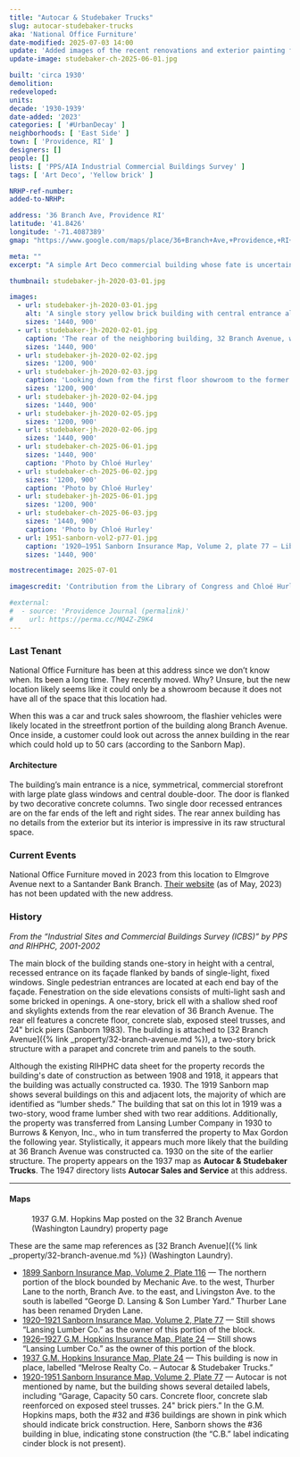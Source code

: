 ```yaml
---
title: "Autocar & Studebaker Trucks"
slug: autocar-studebaker-trucks
aka: 'National Office Furniture'
date-modified: 2025-07-03 14:00
update: 'Added images of the recent renovations and exterior painting from Chloé Hurley'
update-image: studebaker-ch-2025-06-01.jpg

built: 'circa 1930'
demolition:
redeveloped:
units:
decade: '1930-1939'
date-added: '2023'
categories: [ '#UrbanDecay' ]
neighborhoods: [ 'East Side' ]
town: [ 'Providence, RI' ]
designers: []
people: []
lists: [ 'PPS/AIA Industrial Commercial Buildings Survey' ]
tags: [ 'Art Deco', 'Yellow brick' ]

NRHP-ref-number:
added-to-NRHP:

address: '36 Branch Ave, Providence RI'
latitude: '41.8426'
longitude: '-71.4087389'
gmap: "https://www.google.com/maps/place/36+Branch+Ave,+Providence,+RI+02904/@41.8426,-71.4087389,17z/data=!3m1!4b1!4m6!3m5!1s0x89e444e0d0cea1f5:0xb53d927dadae97ab!8m2!3d41.8426!4d-71.4087389!16s%2Fg%2F11c27707k6"

meta: ""
excerpt: "A simple Art Deco commercial building whose fate is uncertain now that its long-term tenant has moved out"

thumbnail: studebaker-jh-2020-03-01.jpg

images:
  - url: studebaker-jh-2020-03-01.jpg
    alt: 'A single story yellow brick building with central entrance along Branch Avenue. Concrete decorative elements in a simple Art Deco motif flank the main entrance. The first floor showroom goes about 40 feet deep before opening up and looking down into a tall cieling warehouse-style annex.'
    sizes: '1440, 900'
  - url: studebaker-jh-2020-02-01.jpg
    caption: 'The rear of the neighboring building, 32 Branch Avenue, with the loading dock of #36 wrapping around'
    sizes: '1440, 900'
  - url: studebaker-jh-2020-02-02.jpg
    sizes: '1200, 900'
  - url: studebaker-jh-2020-02-03.jpg
    caption: 'Looking down from the first floor showroom to the former garage where more cars and trucks were displayed'
    sizes: '1200, 900'
  - url: studebaker-jh-2020-02-04.jpg
    sizes: '1440, 900'
  - url: studebaker-jh-2020-02-05.jpg
    sizes: '1200, 900'
  - url: studebaker-jh-2020-02-06.jpg
    sizes: '1440, 900'
  - url: studebaker-ch-2025-06-01.jpg
    sizes: '1440, 900'
    caption: 'Photo by Chloé Hurley'
  - url: studebaker-ch-2025-06-02.jpg
    sizes: '1200, 900'
    caption: 'Photo by Chloé Hurley'
  - url: studebaker-jh-2025-06-01.jpg
    sizes: '1200, 900'
  - url: studebaker-ch-2025-06-03.jpg
    sizes: '1440, 900'
    caption: 'Photo by Chloé Hurley'
  - url: 1951-sanborn-vol2-p77-01.jpg
    caption: '1920–1951 Sanborn Insurance Map, Volume 2, plate 77 — Library of Congress, Maps Division'
    sizes: '1440, 900'

mostrecentimage: 2025-07-01

imagescredit: 'Contribution from the Library of Congress and Chloé Hurley'

#external:
#  - source: 'Providence Journal (permalink)'
#    url: https://perma.cc/MQ4Z-Z9K4
---
```


### Last Tenant

National Office Furniture has been at this address since we don’t know when. Its been a long time. They recently moved. Why? Unsure, but the new location likely seems like it could only be a showroom because it does not have all of the space that this location had.

When this was a car and truck sales showroom, the flashier vehicles were likely located in the streetfront portion of the building along Branch Avenue. Once inside, a customer could look out across the annex building in the rear which could hold up to 50 cars (according to the Sanborn Map).


#### Architecture

The building’s main entrance is a nice, symmetrical, commercial storefront with large plate glass windows and central double-door. The door is flanked by two decorative concrete columns. Two single door recessed entrances are on the far ends of the left and right sides. The rear annex building has no details from the exterior but its interior is impressive in its raw structural space.


### Current Events

National Office Furniture moved in 2023 from this location to Elmgrove Avenue next to a Santander Bank Branch. [Their website](https://www.nationaloffice.com/) (as of May, 2023) has not been updated with the new address.


### History

_From the “Industrial Sites and Commercial Buildings Survey (ICBS)” by PPS and RIHPHC, 2001-2002_

The main block of the building stands one-story in height with a central, recessed entrance on its façade flanked by bands of single-light, fixed windows. Single pedestrian entrances are located at each end bay of the façade. Fenestration on the side elevations consists of multi-light sash and some bricked in openings. A one-story, brick ell with a shallow shed roof and skylights extends from the rear elevation of 36 Branch Avenue. The rear ell features a concrete floor, concrete slab, exposed steel trusses, and 24" brick piers (Sanborn 1983). The building is attached to [32 Branch Avenue]({% link _property/32-branch-avenue.md %}), a two-story brick structure with a parapet and concrete trim and panels to the south.

Although the existing RIHPHC data sheet for the property records the building's date of construction as between 1908 and 1918, it appears that the building was actually constructed ca. 1930. The 1919 Sanborn map shows several buildings on this and adjacent lots, the majority of which are identified as “lumber sheds.” The building that sat on this lot in 1919 was a two-story, wood frame lumber shed with two rear additions. Additionally, the property was transferred from Lansing Lumber Company in 1930 to Burrows & Kenyon, Inc., who in tum transferred the property to Max Gordon the following year. Stylistically, it appears much more likely that the building at 36 Branch Avenue was constructed ca. 1930 on the site of the earlier structure. The property appears on the 1937 map as **Autocar & Studebaker Trucks**. The 1947 directory lists **Autocar Sales and Service** at this address.

***

#### Maps

<figure class="u__img u__img--right" aria-hidden="true">
  <a href="{% link _property/32-branch-avenue.md %}#photo-32-branch-gmhopkins-1937-01">
    <img src="{{ site.propimg_path }}32-branch-avenue/32-branch-gmhopkins-1937-01.jpg" alt="" />
  </a>
  <figcaption>1937 G.M. Hopkins Map posted on the 32 Branch Avenue (Washington Laundry) property page</figcaption>
</figure>

These are the same map references as [32 Branch Avenue]({% link _property/32-branch-avenue.md %}) (Washington Laundry).

+ [1899 Sanborn Insurance Map, Volume 2, Plate 116](https://repository.library.brown.edu/studio/item/bdr:213318/) — The northern portion of the block bounded by Mechanic Ave. to the west, Thurber Lane to the north, Branch Ave. to the east, and Livingston Ave. to the south is labelled “George D. Lansing & Son Lumber Yard.” Thurber Lane has been renamed Dryden Lane.
+ [1920–1921 Sanborn Insurance Map, Volume 2, Plate 77](https://www.loc.gov/resource/g3774pm.g3774pm_g08099192102/?sp=84&r=0.378,0.461,0.654,0.441,0) — Still shows “Lansing Lumber Co.” as the owner of this portion of the block.
+ [1926–1927 G.M. Hopkins Insurance Map, Plate 24](https://sosri.access.preservica.com/uncategorized/IO_d13a72a1-f876-4bf3-a099-9f19e0632a9a/) — Still shows “Lansing Lumber Co.” as the owner of this portion of the block.
+ [1937 G.M. Hopkins Insurance Map, Plate 24](https://sosri.access.preservica.com/uncategorized/IO_2f0d6ffd-1036-42b1-bca9-064cc746e96c/) — This building is now in place, labelled “Melrose Realty Co. – Autocar & Studebaker Trucks.”
+ [1920-1951 Sanborn Insurance Map, Volume 2, Plate 77](https://www.loc.gov/resource/g3774pm.g3774pm_g08099195102/?sp=84&r=0.526,0.56,0.585,0.395,0) — Autocar is not mentioned by name, but the building shows several detailed labels, including “Garage, Capacity 50 cars. Concrete floor, concrete slab reenforced on exposed steel trusses. 24" brick piers.” In the G.M. Hopkins maps, both the #32 and #36 buildings are shown in pink which should indicate brick construction. Here, Sanborn shows the #36 building in blue, indicating stone construction (the “C.B.” label indicating cinder block is not present).
